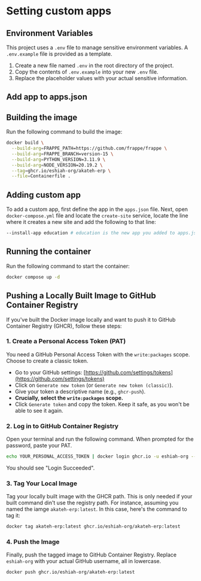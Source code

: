 # Setting custom apps

## Environment Variables
This project uses a `.env` file to manage sensitive environment variables. A `.env.example` file is provided as a template.

1.  Create a new file named `.env` in the root directory of the project.
2.  Copy the contents of `.env.example` into your new `.env` file.
3.  Replace the placeholder values with your actual sensitive information.

## Add app to apps.json

## Building the image
Run the following command to build the image:
```bash
docker build \
  --build-arg=FRAPPE_PATH=https://github.com/frappe/frappe \
  --build-arg=FRAPPE_BRANCH=version-15 \
  --build-arg=PYTHON_VERSION=3.11.9 \
  --build-arg=NODE_VERSION=20.19.2 \
  --tag=ghcr.io/eshiah-org/akateh-erp \
  --file=Containerfile .
```


## Adding custom app
To add a custom app, first define the app in the `apps.json` file. Next, open `docker-compose.yml` file and locate the `create-site` service, locate the line where it creates a new site and add the following to that line:
```bash
--install-app education # education is the new app you added to apps.json
```

## Running the container
Run the following command to start the container:
```bash
docker compose up -d
```

## Pushing a Locally Built Image to GitHub Container Registry

If you've built the Docker image locally and want to push it to GitHub Container Registry (GHCR), follow these steps:

### 1. Create a Personal Access Token (PAT)

You need a GitHub Personal Access Token with the `write:packages` scope. Choose to create a classic token.

*   Go to your GitHub settings: [https://github.com/settings/tokens](https://github.com/settings/tokens)
*   Click on `Generate new token` (or `Generate new token (classic)`).
*   Give your token a descriptive name (e.g., `ghcr-push`).
*   **Crucially, select the `write:packages` scope.**
*   Click `Generate token` and copy the token. Keep it safe, as you won't be able to see it again.

### 2. Log in to GitHub Container Registry

Open your terminal and run the following command. When prompted for the password, paste your PAT.

```bash
echo YOUR_PERSONAL_ACCESS_TOKEN | docker login ghcr.io -u eshiah-org --password-stdin
```

You should see "Login Succeeded".

### 3. Tag Your Local Image

Tag your locally built image with the GHCR path. This is only needed if your built command din't use the registry path. For instance, assuming you named the iamge `akateh-erp:latest`. In this case, here's the command to tag it:

```bash
docker tag akateh-erp:latest ghcr.io/eshiah-org/akateh-erp:latest
```

### 4. Push the Image

Finally, push the tagged image to GitHub Container Registry. Replace `eshiah-org` with your actual GitHub username, all in lowercase.

```bash
docker push ghcr.io/eshiah-org/akateh-erp:latest
```

